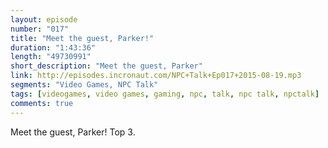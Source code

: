 ```yaml
---
layout: episode
number: "017"
title: "Meet the guest, Parker!"
duration: "1:43:36"
length: "49730991"
short_description: "Meet the guest, Parker"
link: http://episodes.incronaut.com/NPC+Talk+Ep017+2015-08-19.mp3
segments: "Video Games, NPC Talk"
tags: [videogames, video games, gaming, npc, talk, npc talk, npctalk]
comments: true
---
```


Meet the guest, Parker! Top 3.
